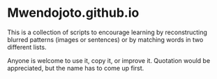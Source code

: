 # Mwendojoto.github.io

This is a collection of scripts to encourage learning by reconstructing blurred patterns (images or sentences) or by matching words in two different lists.

Anyone is welcome to use it, copy it, or improve it. Quotation would be appreciated, but the name has to come up first.
